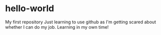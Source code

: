 # hello-world
My first repository
Just learning to use github as I'm getting scared about whether I can do my job. Learning in my own time!
